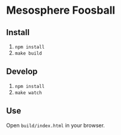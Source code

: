 Mesosphere Foosball
===================

Install
-------
1. `npm install`
2. `make build`

Develop
----------
1. `npm install`
2. `make watch`

Use
---
Open `build/index.html` in your browser.
